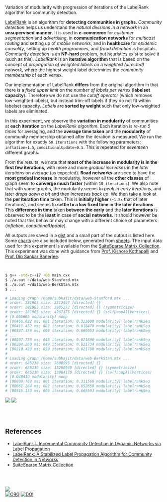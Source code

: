 Variation of modularity with progression of iterations of the LabelRank
algorithm for community detection.

[LabelRank] is an algorithm for **detecting communities in graphs**. *Community*
*detection* helps us understand the *natural divisions in a network* in an
**unsupervised manner**. It is used in **e-commerce** for *customer*
*segmentation* and *advertising*, in **communication networks** for *multicast*
*routing* and setting up of *mobile networks*, and in **healthcare** for
*epidemic causality*, setting up *health programmes*, and *fraud detection* is
hospitals. *Community detection* is an **NP-hard** problem, but heuristics exist
to solve it (such as this). *LabelRank* is an **iterative algorithm** that is
based on the concept of *propagation of weighted labels* on a *weighted*
*(directed) network*, where the highest weight label determines the *community*
*membership* of each vertex.

Our implementation of LabelRank **differs** from the original algorithm in that
there is a *fixed upper limit* on the *number of labels per vertex* (**labelset**
**capacity**). Therefore we do not use the *cutoff operator* (which removes
low-weighted labels), but instead trim-off labels if they do not fit within
labelset capacity. *Labels* are **sorted by weight** such that only low-weighted
labels are eliminated.

In this experiment, we observe the **variation in modularity** of communities at
**each iteration** on the *LabelRank algorithm*. Each iteration is *re-run 5*
*times* for averaging, and the **average time taken** and the **modularity** of
community membership obtained after the iteration is measured. We run the
algorithm for exactly `50 iterations` with the following parameters:
`inflation=1.5`, `conditionalUpdate=0.5`. This is repeated for *seventeen*
different graphs.

From the results, we note that **most of the increase in modularity is in the**
**first few iterations**, with more and more *gradual increases* in the *later*
*iterations* on average (as expected). **Road networks** are seen to have the
**most gradual increase** in modularity, however all the **other classes** of
graph seem to **converge much faster** (within `10 iterations`). We also note
that with some graphs, the modularity seems to *peak in early iterations*, and
later *drops down a bit* and then *increases back up*. We then take a look at
the **per iteration time** taken. This is **initially higher** (`~1.5x` that of
later iterations), and seems to **settle to a low fixed time in the later
iterations**. This **difference in time** taken **between the early** and the
**later iterations** is observed to be the **least** in case of **social**
**networks**. It should however be noted that this behavior may change with a
different choice of parameters (*inflation*, *conditionalUpdate*).

All outputs are saved in a [gist] and a small part of the output is listed here.
Some [charts] are also included below, generated from [sheets]. The input data
used for this experiment is available from the [SuiteSparse Matrix Collection].
This experiment was done with guidance from [Prof. Kishore Kothapalli] and
[Prof. Dip Sankar Banerjee].

<br>

```bash
$ g++ -std=c++17 -O3 main.cxx
$ ./a.out ~/data/web-Stanford.mtx
$ ./a.out ~/data/web-BerkStan.mtx
$ ...

# Loading graph /home/subhajit/data/web-Stanford.mtx ...
# order: 281903 size: 2312497 [directed] {}
# order: 281903 size: 3985272 [directed] {} (symmetricize)
# order: 281903 size: 4267175 [directed] {} (selfLoopAllVertices)
# [0.065665 modularity] noop
# [00466.622 ms; 001 iteration; 0.323808 modularity] labelrankSeq
# [00411.452 ms; 002 iteration; 0.618470 modularity] labelrankSeq
# [00337.436 ms; 003 iteration; 0.669953 modularity] labelrankSeq
# ...
# [00207.755 ms; 048 iteration; 0.621806 modularity] labelrankSeq
# [00204.260 ms; 049 iteration; 0.621734 modularity] labelrankSeq
# [00210.423 ms; 050 iteration; 0.621788 modularity] labelrankSeq
#
# Loading graph /home/subhajit/data/web-BerkStan.mtx ...
# order: 685230 size: 7600595 [directed] {}
# order: 685230 size: 13298940 [directed] {} (symmetricize)
# order: 685230 size: 13984170 [directed] {} (selfLoopAllVertices)
# [0.048410 modularity] noop
# [00809.768 ms; 001 iteration; 0.311566 modularity] labelrankSeq
# [00661.264 ms; 002 iteration; 0.652659 modularity] labelrankSeq
# [00515.153 ms; 003 iteration; 0.665593 modularity] labelrankSeq
```

[![](https://i.imgur.com/vRfVRiv.png)][sheetp]
[![](https://i.imgur.com/pyP1rua.png)][sheetp]

<br>
<br>


## References

- [LabelRankT: Incremental Community Detection in Dynamic Networks via Label Propagation](https://arxiv.org/abs/1305.2006)
- [LabelRank: A Stabilized Label Propagation Algorithm for Community Detection in Networks](https://arxiv.org/abs/1303.0868)
- [SuiteSparse Matrix Collection]

<br>
<br>

[![](https://i.imgur.com/3Xh28zd.jpg)](https://www.youtube.com/watch?v=jabC2s3dlI0)<br>
[![ORG](https://img.shields.io/badge/org-puzzlef-green?logo=Org)](https://puzzlef.github.io)
[![DOI](https://zenodo.org/badge/512477021.svg)](https://zenodo.org/badge/latestdoi/512477021)


[Prof. Dip Sankar Banerjee]: https://sites.google.com/site/dipsankarban/
[Prof. Kishore Kothapalli]: https://faculty.iiit.ac.in/~kkishore/
[SuiteSparse Matrix Collection]: https://sparse.tamu.edu
[LabelRank]: https://arxiv.org/abs/1303.0868
[gist]: https://gist.github.com/wolfram77/bdbbca481ab5f5c28e8f0c458fe70bbb
[charts]: https://imgur.com/a/EoSFi7m
[sheets]: https://docs.google.com/spreadsheets/d/1G7_kUnC-08tnzqHFMnuNKb1o-A3_UcHNrNY1hYBKb2k/edit?usp=sharing
[sheetp]: https://docs.google.com/spreadsheets/d/e/2PACX-1vRTgWekRXMQnKceVf5Eq4YrK2ibUxSOU8cRrkoVSEqQGYXPew2sKyWekSaf5FzxMJoWeLuEU6U8tL0U/pubhtml
